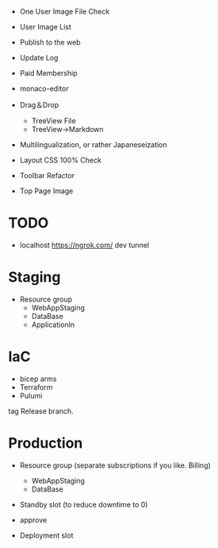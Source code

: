 - One User Image File Check
- User Image List

- Publish to the web
- Update Log
- Paid Membership
- monaco-editor
- Drag＆Drop
  - TreeView File
  - TreeView→Markdown
- Multilingualization, or rather Japaneseization
- Layout CSS 100% Check
- Toolbar Refactor
- Top Page Image


# TODO
- localhost
https://ngrok.com/
dev tunnel

# Staging
- Resource group
  - WebAppStaging
  - DataBase
  - ApplicationIn


# IaC
- bicep arms
- Terraform
- Pulumi

tag Release branch.

# Production
- Resource group (separate subscriptions if you like. Billing)
  - WebAppStaging
  - DataBase

- Standby slot (to reduce downtime to 0)
- approve
- Deployment slot